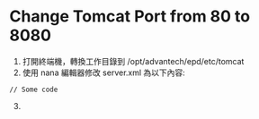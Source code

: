 # Change Tomcat Port from 80 to 8080

1. 打開終端機，轉換工作目錄到 /opt/advantech/epd/etc/tomcat
2. 使用 nana 編輯器修改 server.xml 為以下內容:

```
// Some code
```

3.
